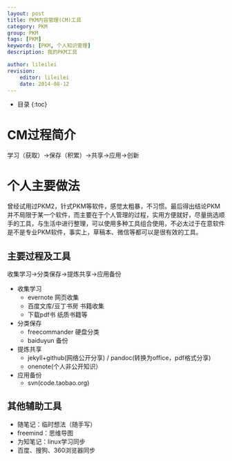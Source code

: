 ```yaml
---
layout: post
title: PKM内容管理(CM)工具
category: PKM
group: PKM
tags: [PKM]
keywords: [PKM, 个人知识管理]
description: 我的PKM工具

author: lileilei
revision:
    editor: lileilei
    date: 2014-08-12
---
```


* 目录
{:toc}


# CM过程简介

学习（获取）→保存（积累）→共享→应用→创新

# 个人主要做法

曾经试用过PKM2，针式PKM等软件，感觉太粗暴，不习惯。最后得出结论PKM并不局限于某一个软件，而主要在于个人管理的过程，实用方便就好，尽量挑选顺手的工具，与生活中进行整理，可以使用多种工具组合使用，不必太过于在意软件是不是专业PKM软件，事实上，草稿本、微信等都可以是很有效的工具。

## 主要过程及工具

收集学习→分类保存→提炼共享→应用备份

+ 收集学习
    - evernote 网页收集
    - 百度文库/豆丁书房 书籍收集
    - 下载pdf书 纸质书籍等
+ 分类保存
    - freecommander 硬盘分类
    - baiduyun 备份
+ 提炼共享
    - jekyll+github(网络公开分享) / pandoc(转换为office，pdf格式分享)
    - onenote(个人非公开知识）
+ 应用备份
    - svn(code.taobao.org)

## 其他辅助工具

+ 随笔记：临时想法（随手写）
+ freemind：思维导图
+ 为知笔记：linux学习同步
+ 百度、搜狗、360浏览器同步



